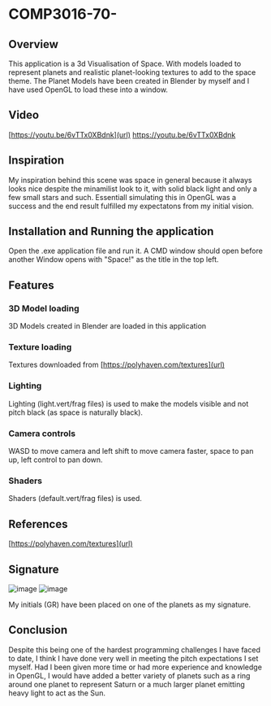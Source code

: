 # COMP3016-70-
## Overview
This application is a 3d Visualisation of Space. With models loaded to represent planets and realistic planet-looking textures to add to the space theme.
The Planet Models have been created in Blender by myself and I have used OpenGL to load these into a window.

## Video 
[https://youtu.be/6vTTx0XBdnk](url)
https://youtu.be/6vTTx0XBdnk


## Inspiration
My inspiration behind this scene was space in general because it always looks nice despite the minamilist look to it, with solid black light and only a few small stars and such.
Essentiall simulating this in OpenGL was a success and the end result fulfilled my expectatons from my initial vision.

## Installation and Running the application
Open the .exe application file and run it. A CMD window should open before another Window opens with "Space!" as the title in the top left.

## Features
### 3D Model loading
3D Models created in Blender are loaded in this application

### Texture loading
Textures downloaded from [https://polyhaven.com/textures](url)


### Lighting
Lighting (light.vert/frag files) is used to make the models visible and not pitch black (as space is naturally black).
### Camera controls
WASD to move camera and left shift to move camera faster, space to pan up, left control to pan down.
### Shaders
Shaders (default.vert/frag files) is used.
## References
[https://polyhaven.com/textures](url)

## Signature
![image](https://github.com/Grog02/COMP3016-70-/assets/91668510/d3e9c02d-22ae-4b06-a45d-a3654fd09f35)
![image](https://github.com/Grog02/COMP3016-70-/assets/91668510/decfe159-9d4b-47ee-a84e-8249fc904b5d)


My initials (GR) have been placed on one of the planets as my signature.

## Conclusion
Despite this being one of the hardest programming challenges I have faced to date, I think I have done very well in meeting the pitch expectations I set myself. 
Had I been given more time or had more experience and knowledge in OpenGL, I would have added a better variety of planets such as a ring around one planet to represent Saturn or a much larger planet emitting heavy light to act as the Sun.
